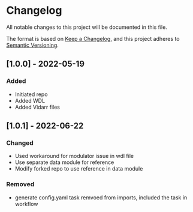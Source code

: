# Changelog
All notable changes to this project will be documented in this file.

The format is based on [Keep a Changelog](https://keepachangelog.com/en/1.0.0/),
and this project adheres to [Semantic Versioning](https://semver.org/spec/v2.0.0.html).

## [1.0.0] - 2022-05-19
### Added
- Initiated repo
- Added WDL
- Added Vidarr files

## [1.0.1] - 2022-06-22
### Changed
- Used workaround for modulator issue in wdl file
- Use separate data module for reference
- Modify forked repo to use reference in data module
### Removed
- generate config.yaml task remvoed from imports, included the task in workflow
